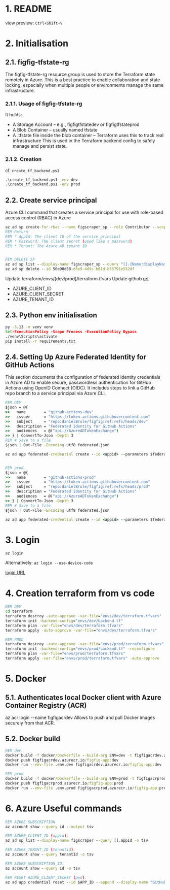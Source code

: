 # 1. README
view preview: 
`Ctrl+Shift+V`

# 2. Initialisation 
## 2.1.  figfig-tfstate-rg
The figfig-tfstate-rg resource group is used to store the Terraform state remotely in Azure. This is a best practice to enable collaboration and state locking, especially when multiple people or environments manage the same infrastructure.

### 2.1.1. Usage of figfig-tfstate-rg
It holds:
* A Storage Account – e.g., figfigtfstatedev or figfigtfstateprod
* A Blob Container – usually named tfstate
* A .tfstate file inside the blob container – Terraform uses this to track real infrastructure
This is used in the Terraform backend config to safely manage and persist state.

### 2.1.2. Creation
cf. `create_tf_backend.ps1`
```cmd
.\create_tf_backend.ps1 -env dev
.\create_tf_backend.ps1 -env prod
```

## 2.2. Create service principal 
Azure CLI command that creates a service principal for use with role-based access control (RBAC) in Azure
```cmd
az ad sp create-for-rbac --name figscraper_sp --role Contributor --scopes /subscriptions/051a6d90-968b-4010-896c-8bdb26a892d0
REM Return
REM * AppId: The client ID of the service principal
REM * Password: The client secret (used like a password)
REM * Tenant: The Azure AD tenant ID


REM DELETE SP
az ad sp list --display-name figscraper_sp --query "[].{Name:displayName, AppId:appId, ObjectId:objectId}" -o table
az ad sp delete --id 50e98d58-d5e9-4d9c-b61d-b55791e552df
```

Update terraform/envs/[dev/prod]/terraform.tfvars
Update github [url](https://github.com/danielBrule/figfig/settings/secrets/actions):
* AZURE_CLIENT_ID
* AZURE_CLIENT_SECRET
* AZURE_TENANT_ID


## 2.3. Python env initialisation 
```cmd
py -3.13 -m venv venv
Set-ExecutionPolicy -Scope Process -ExecutionPolicy Bypass
./venv\Scripts\activate
pip install -r requirements.txt
```


## 2.4. Setting Up Azure Federated Identity for GitHub Actions

This section documents the configuration of federated identity credentials in Azure AD to enable secure, passwordless authentication for GitHub Actions using OpenID Connect (OIDC). It includes steps to link a GitHub repo branch to a service principal via Azure CLI.

```cmd
REM DEV
$json = @{
>>   name        = "github-actions-dev"
>>   issuer      = "https://token.actions.githubusercontent.com"
>>   subject     = "repo:danielBrule/figfig:ref:refs/heads/dev"
>>   description = "Federated identity for GitHub Actions"
>>   audiences   = @("api://AzureADTokenExchange")
>> } | ConvertTo-Json -Depth 3
REM # Save to a file
$json | Out-File -Encoding utf8 federated.json

az ad app federated-credential create --id <appid> --parameters $federated.json


REM prod
$json = @{
>>   name        = "github-actions-prod"
>>   issuer      = "https://token.actions.githubusercontent.com"
>>   subject     = "repo:danielBrule/figfig:ref:refs/heads/prod"
>>   description = "Federated identity for GitHub Actions"
>>   audiences   = @("api://AzureADTokenExchange")
>> } | ConvertTo-Json -Depth 3
REM # Save to a file
$json | Out-File -Encoding utf8 federated.json

az ad app federated-credential create --id <appid> --parameters $federated.json


```


# 3. Login
```az login ```

Alternatively: 
```az login --use-device-code```

[login URL](https://microsoft.com/devicelogin)


# 4. Creation terraform from vs code 

```cmd
REM DEV
cd terraform
terraform destroy -auto-approve -var-file="envs/dev/terraform.tfvars"
terraform init -backend-config="envs/dev/backend.tf"
terraform plan -var-file="envs/dev/terraform.tfvars"
terraform apply -auto-approve -var-file="envs/dev/terraform.tfvars" 

REM PROD
terraform destroy -auto-approve -var-file="envs/prod/terraform.tfvars"
terraform init -backend-config="envs/prod/backend.tf" -reconfigure
terraform plan -var-file="envs/prod/terraform.tfvars"
terraform apply -var-file="envs/prod/terraform.tfvars" -auto-approve
```



# 5. Docker 

## 5.1. Authenticates local Docker client with Azure Container Registry (ACR)
az acr login --name figfigacrdev
Allows to push and pull Docker images securely from that ACR.



## 5.2. Docker build 

```cmd
REM dev
docker build -f docker/Dockerfile --build-arg ENV=dev -t figfigacrdev.azurecr.io/figfig-app:dev .
docker push figfigacrdev.azurecr.io/figfig-app:dev
docker run --env-file .env.dev figfigacrdev.azurecr.io/figfig-app:dev

REM prod
docker build -f docker/Dockerfile --build-arg ENV=prod -t figfigacrprod.azurecr.io/figfig-app:prod .
docker push figfigacrprod.azurecr.io/figfig-app:prod
docker run --env-file .env.prod figfigacrprod.azurecr.io/figfig-app:prod
```

# 6. Azure Useful commands 

```cmd
REM AZURE SUBSCRIPTION 
az account show --query id --output tsv

REM AZURE_CLIENT_ID (appid): 
az ad sp list --display-name figscraper --query [].appId -o tsv

REM AZURE_TENANT_ID (tenantid):
az account show --query tenantId -o tsv

REM AZURE_SUBSCRIPTION_ID: 
az account show --query id -o tsv

REM RESET AZURE_CLIENT_SECRET (pwd): 
az ad app credential reset --id $APP_ID --append --display-name "GitHub Actions Secret" --years 1

```